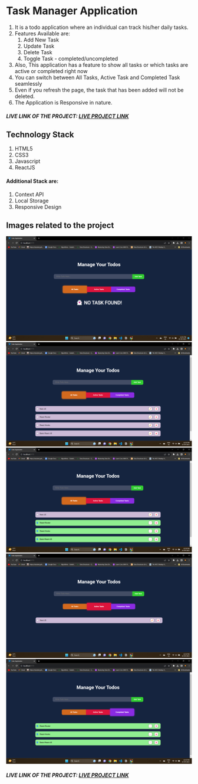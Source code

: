 # Task Manager Application

1. It is a todo application where an individual can track his/her daily tasks.
2. Features Available are:
    1. Add New Task
    2. Update Task
    3. Delete Task
    4. Toggle Task - completed/uncompleted
3. Also, This application has a feature to show all tasks or which tasks are active or completed right now
4. You can switch between All Tasks, Active Task and Completed Task seamlessly
5. Even if you refresh the page, the task that has been added will not be deleted.
6. The Application is Responsive in nature.

##### LIVE LINK OF THE PROJECT: [LIVE PROJECT LINK](https://task-manager-application-rosy.vercel.app/)

## Technology Stack

1. HTML5
2. CSS3
3. Javascript
4. ReactJS

#### Additional Stack are:

1. Context API
2. Local Storage
3. Responsive Design

## Images related to the project

<img src="./src/images/front-page.png" alt="Front Page Image" />
<img src="./src/images/all-task.png" alt="All Task Image" />
<img src="./src/images/all-task-2.png" alt="All Task 2 Image" />
<img src="./src/images/active-task.png" alt="Active Task Image" />
<img src="./src/images/complete-task.png" alt="Completed Task Image" />

##### LIVE LINK OF THE PROJECT: [LIVE PROJECT LINK](https://task-manager-application-rosy.vercel.app/)
